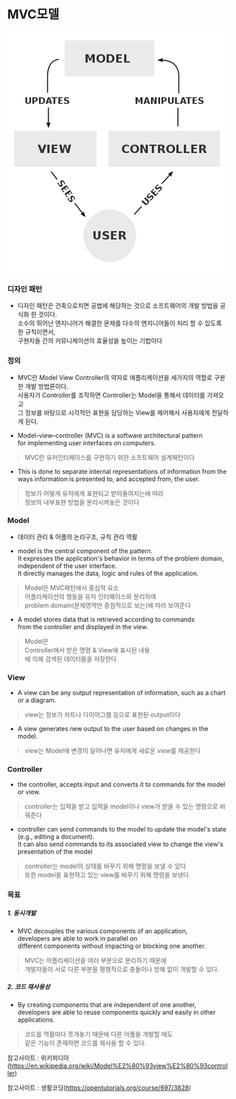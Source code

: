 # MVC모델
![model](https://github.com/kps990515/ProgrammingStudy/blob/master/Java/%EA%B3%B5%EB%B6%80%EC%9E%90%EB%A3%8C/MVC%EB%AA%A8%EB%8D%B8/500px-MVC-Process.svg.png)
### 디자인 패턴
- 디자인 패턴은 건축으로치면 공법에 해당하는 것으로 소프트웨어의 개발 방법을 공식화 한 것이다.  
 소수의 뛰어난 엔지니어가 해결한 문제를 다수의 엔지니어들이 처리 할 수 있도록 한 규칙이면서,  
  구현자들 간의 커뮤니케이션의 효율성을 높이는 기법이다

### 정의
- MVC란 Model View Controller의 약자로 에플리케이션을 세가지의 역할로 구분한 개발 방법론이다.  
사용자가 Controller를 조작하면 Controller는 Model을 통해서 데이터를 가져오고  
 그 정보를 바탕으로 시각적인 표현을 담당하는 View를 제어해서 사용자에게 전달하게 된다.

- Model–view–controller (MVC) is a software architectural pattern  
for implementing user interfaces on computers.    
>MVC란 유저인터페이스를 구현하기 위한 소프트웨어 설계패턴이다

- This is done to separate internal representations of information from the ways information is presented to, and accepted from, the user.  
>정보가 어떻게 유저에게 표현되고 받아들여지는에 따라  
  정보의 내부표현 방법을 분리시켜놓은 것이다

### Model
- 데이터 관리 & 어플의 논리구조, 규칙 관리 역활  

- model is the central component of the pattern.  
 It expresses the application's behavior in terms of the problem domain,  
independent of the user interface.  
 It directly manages the data, logic and rules of the application.  
> Model은 MVC패턴에서 중심적 요소  
어플리케이션의 행동을 유저 인터페이스와 분리하여  
problem domain(문제영역만 중점적으로 보는)에 따라 보여준다  

- A model stores data that is retrieved according to commands  
 from the controller and displayed in the view.
> Model은  
 Controller에서 받은 명령 & 
 View에 표시된 내용  
에 의해 검색된 데이터들을 저장한다

### View
- A view can be any output representation of information, such as a chart or a diagram.  
> view는 정보가 차트나 다이어그램 등으로 표현된 output이다

- A view generates new output to the user based on changes in the model.
> view는 Model에 변경이 일어나면 유저에게 새로운 view를 제공한다

### Controller
- the controller, accepts input and converts it to commands for the model or view.
> controller는 입력을 받고 입력을 model이나 view가 받을 수 있는 명령으로 바꿔준다

- controller can send commands to the model to update the model's state (e.g., editing a document).  
It can also send commands to its associated view to change the view's presentation of the model
> controller는 model의 상태를 바꾸기 위해 명령을 보낼 수 있다  
> 또한 model을 표현하고 있는 view를 바꾸기 위해 명령을 보낸다

### 목표
##### 1. 동시개발
- MVC decouples the various components of an application,  
 developers are able to work in parallel on  
  different components without impacting or blocking one another.
> MVC는 어플리케이션을 여러 부분으로 분리하기 때문에  
개발자들이 서로 다른 부분을 평행적으로 충돌이나 방해 없이 개발할 수 있다.

##### 2. 코드 재사용성
- By creating components that are independent of one another,  
 developers are able to reuse components quickly and easily in other applications.
 > 코드를 역활마다 쪼개놓기 때문에 다른 어플을 개발할 때도  
같은 기능이 존재하면 코드를 재사용 할 수 있다.

참고사이트 : 위키피디아(https://en.wikipedia.org/wiki/Model%E2%80%93view%E2%80%93controller)

참고사이트 : 생활코딩(https://opentutorials.org/course/697/3828)
